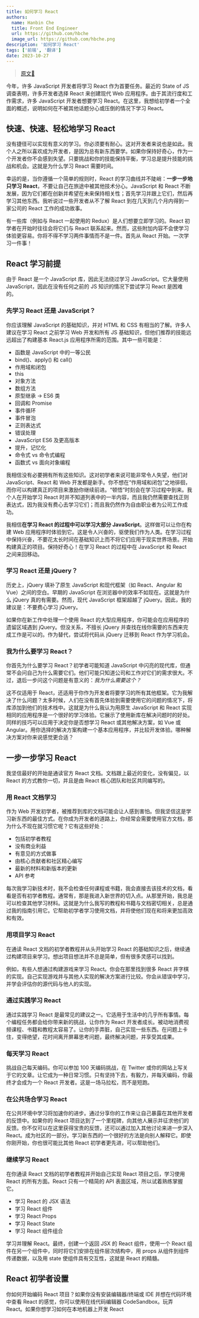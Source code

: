 ```yaml
---
title: 如何学习 React
authors:
  name: Hanbin Che
  title: Front End Engineer
  url: https://github.com/hbche
  image_url: https://github.com/hbche.png
description: '如何学习 React'
tags: ['前端', '翻译']
date: 2023-10-27
---
```


> [原文🔗](https://www.robinwieruch.de/learn-react-js/)

今年，许多 JavaScript 开发者将学习 React 作为首要任务。最近的 State of JS 调查表明，许多开发者选择 React 来创建现代 Web 应用程序。由于其流行度和工作需求，许多 JavaScript 开发者想要学习 React。在这里，我想给初学者一个全面的概述，说明如何在不被其他话题分心或压倒的情况下学习 React。

## 快速、快速、轻松地学习 React

没有捷径可以实现有意义的学习。你必须要有耐心。这对开发者来说也是如此。我个人之所以喜欢成为开发者，是因为总有新东西要学。如果你保持好奇心，作为一个开发者你不会感到失望。只要挑战和你的技能保持平衡，学习总是提升技能的挑战和机会。这就是为什么学习 React 需要时间。

幸运的是，当你遵循一个简单的规则时，React 的学习曲线并不陡峭：**一步一步地只学习 React**，不要让自己在旅途中被其他技术分心。JavaScript 和 React 不断发展，因为它们都在创新并希望在未来保持相关性；首先学习并跟上它们，然后再学习其他东西。我听说过一些开发者从不了解 React 到在几天到几个月内得到一家公司的 React 工作的成功故事。

有一些库（例如与 React 一起使用的 Redux）是人们想要立即学习的。React 初学者在开始时往往会将它们与 React 联系起来。然而，这些附加内容不会使学习体验更容易。你将不得不学习两件事情而不是一件。首先从 React 开始。一次学习一件事！

## React 学习前提

由于 React 是一个 JavaScript 库，因此无法绕过学习 JavaScript。它大量使用 JavaScript，因此在没有任何之前的 JS 知识的情况下尝试学习 React 是困难的。

### 先学习 React 还是 JavaScript？

你应该理解 JavaScript 的基础知识，并对 HTML 和 CSS 有相当的了解。许多人建议在学习 React 之前学习 Web 开发和所有 JS 基础知识，但他们推荐的技能远远超出了构建基本 React.js 应用程序所需的范围。其中一些可能是：

- 函数是 JavaScript 中的一等公民
- bind()、apply() 和 call()
- 作用域和闭包
- this
- 对象方法
- 数组方法
- 原型继承 -> ES6 类
- 回调和 Promise
- 事件循环
- 事件冒泡
- 正则表达式
- 错误处理
- JavaScript ES6 及更高版本
- 提升，记忆化
- 命令式 vs 命令式编程
- 函数式 vs 面向对象编程

我相信没有必要拥有所有这些知识。这对初学者来说可能非常令人失望，他们对 JavaScript、React 和 Web 开发都是新手。你不想在“作用域和闭包”之地徘徊，而你可以构建真正的项目来激励你继续前进。“顿悟”时刻会在学习过程中到来。我个人在开始学习 React 时并不知道列表中的一半内容，而且我仍然需要查找正则表达式，因为我没有费心去学习它们；而且我仍然作为自由职业者为公司工作成功。

我相信**在学习 React 的过程中可以学习大部分 JavaScript**。这样做可以让你在构建 Web 应用程序时体验到它。这是令人兴奋的，驱使我们作为人类。在学习过程中保持兴奋，不要花太长时间在基础知识上而不将它们应用于现实世界场景。开始构建真正的项目。保持好奇心！在学习 React 的过程中在 JavaScript 和 React 之间来回移动。

### 学习 React 还是 jQuery？

历史上，jQuery 填补了原生 JavaScript 和现代框架（如 React、Angular 和 Vue）之间的空白。早期的 JavaScript 在浏览器中的效率不如现在。这就是为什么 jQuery 真的有需要。然而，现代 JavaScript 框架超越了 jQuery。因此，我的建议是：不要费心学习 jQuery。

如果你在新工作中处理一个使用 React 的大型应用程序，你可能会在应用程序的遗留区域遇到 jQuery。但没关系，不擅长 jQuery 并查找在线你需要的东西来完成工作是可以的。作为替代，尝试将代码从 jQuery 迁移到 React 作为学习机会。

### 我为什么要学习 React？

你首先为什么要学习 React？初学者可能知道 JavaScript 中闪亮的现代库，但通常不会问自己为什么需要它们。他们可能只知道公司和工作对它们的需求很大。不过，退后一步问这个问题是有意义的：_我为什么需要这个？_

这不仅适用于 React，还适用于你作为开发者将要学习的所有其他框架。它为我解决了什么问题？太多时候，人们在没有首先体验到需要使用它的问题的情况下，将库添加到他们的技术栈中。这就是为什么我认为用原生 JavaScript 和 React 实现相同的应用程序是一个很好的学习体验。它展示了使用新库在解决问题时的好处。同样的技巧可以应用于决定你是否想学习 React 或其他解决方案，如 Vue 或 Angular。用你选择的解决方案构建一个基本应用程序，并比较开发体验。哪种解决方案对你来说感觉更合适？

## 一步一步学习 React

我坚信最好的开始是通读官方 React 文档。文档跟上最近的变化，没有偏见，以 React 的方式教你一切，并且是由 React 核心团队和社区共同编写的。

### 用 React 文档学习

作为 Web 开发初学者，被推荐到库的文档可能会让人感到害怕。但我坚信这是学习新东西的最佳方式。在你成为开发者的道路上，你经常会需要使用官方文档，那为什么不现在就习惯它呢？它有这些好处：

- 包括初学者教程
- 没有商业利益
- 有意见的方式做事
- 由核心贡献者和社区精心编写
- 最新的材料和新版本的更新
- API 参考

每次我学习新技术时，我不会检查任何课程或书籍，我会直接去该技术的文档，看看是否有初学者教程。通常有，那是我进入新世界的切入点。从那里开始，我总是可以检查其他学习材料。这就是为什么我写的教程和书籍与文档密切相关，总是通过我的指南引用它。它帮助初学者学习使用文档，并将使他们现在和将来更加高效和有效。

### 用项目学习 React

在通读 React 文档的初学者教程并从头开始学习 React 的基础知识之后，继续通过构建项目来学习。想出项目想法并不总是简单，但有很多灵感可以找到。

例如，有些人想通过构建游戏来学习 React。你会在那里找到很多 React 井字棋的实现。自己实现游戏并与其他人实现的解决方案进行比较。你会从错误中学习，并学会评估你的源代码与他人的实现。

### 通过实践学习 React

通过实践学习 React 是最常见的建议之一。它适用于生活中的几乎所有事情。每个编程任务都会给你带来新的挑战，让你作为 React 开发者成长。被动地消费视频课程、书籍和教程太容易了。让你的手弄脏，自己实现一些东西。在问题上卡住，变得绝望，花时间离开屏幕思考问题，最终解决问题，并享受其成果。

### 每天学习 React

挑战自己每天编码。你可以参加 100 天编码挑战，在 Twitter 或你的网站上写关于它的文章。让它成为一种日常习惯。只有坚持下去，有毅力，并每天编码，你最终才会成为一个 React 开发者。这是一场马拉松，而不是短跑。

### 在公共场合学习 React

在公共环境中学习将加速你的进步。通过分享你的工作来让自己暴露在其他开发者的反馈中。如果你的 React 项目达到了一个里程碑，向其他人展示并征求他们的反馈。你不仅可以在这里获得宝贵的反馈，还可以通过加入其他讨论来进一步深入 React。成为社区的一部分。学习新东西的一个很好的方法是向别人解释它。即使你刚开始，你也很可能比其他 React 初学者更先进，可以帮助他们。

### 继续学习 React

在你通读 React 文档的初学者教程并开始自己实现 React 项目之后，学习使用 React 的所有方面。React 只有一个精简的 API 表面区域，所以试着熟练掌握它。

- 学习 React 的 JSX 语法
- 学习 React 组件
- 学习 React Props
- 学习 React State
- 学习 React 组件组合

学习并理解 React。最终，创建一个返回 JSX 的 React 组件，使用一个 React 组件在另一个组件中，同时将它们安排在组件层次结构中，用 props 从组件到组件传递数据，以及用 state 使组件具有交互性，这就是 React 的精髓。

## React 初学者设置

你如何开始编码 React 项目？如果你没有安装编辑器/终端或 IDE 并想在代码环境中查看 React 的感觉，你可以使用在线代码编辑器 CodeSandbox。玩弄 React。如果你想学习如何在本地机器上开发 React
